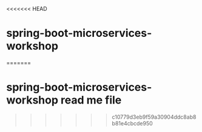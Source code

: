 <<<<<<< HEAD
# spring-boot-microservices-workshop
=======
# spring-boot-microservices-workshop read me file
>>>>>>> c10779d3eb9f59a30904ddc8ab8b81e4cbcde950
